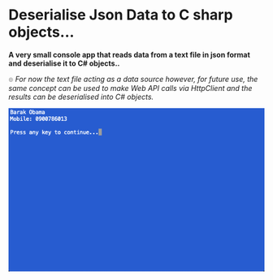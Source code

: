 # Deserialise Json Data to C sharp objects...

**A very small console app that reads data from a text file in json format and deserialise it to C# objects..**

 ๏	 *For now the text file acting as a data source however, for future use, the same concept can be used to make Web API calls via HttpClient and the results can be deserialised into C# objects.*

![](preview_gif/objectsPreview.gif)